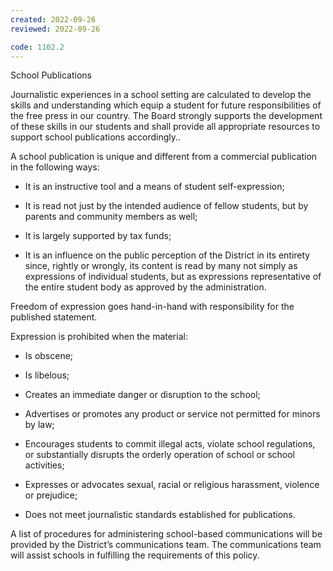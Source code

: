 ```yaml
---
created: 2022-09-26
reviewed: 2022-09-26

code: 1102.2
---
```

 School Publications

Journalistic experiences in a school setting are calculated to develop the skills and understanding which equip a student for future responsibilities of the free press in our country. The Board strongly supports the development of these skills in our students and shall provide all appropriate resources to support school publications accordingly..

A school publication is unique and different from a commercial publication in the following ways:


- It is an instructive tool and a means of student self-expression;

- It is read not just by the intended audience of fellow students, but by parents and community members as well;

- It is largely supported by tax funds;

- It is an influence on the public perception of the District in its entirety since, rightly or wrongly, its content is read by many not simply as expressions of individual students, but as expressions representative of the entire student body as approved by the administration.

Freedom of expression goes hand-in-hand with responsibility for the published statement.

Expression is prohibited when the material:


- Is obscene;

- Is libelous;

- Creates an immediate danger or disruption to the school;

- Advertises or promotes any product or service not permitted for minors by law;

- Encourages students to commit illegal acts, violate school regulations, or substantially disrupts the orderly operation of school or school activities;

- Expresses or advocates sexual, racial or religious harassment, violence or prejudice;

- Does not meet journalistic standards established for publications.

A list of procedures for administering school-based communications will be provided by the District’s communications team. The communications team will assist schools in fulfilling the requirements of this policy.


